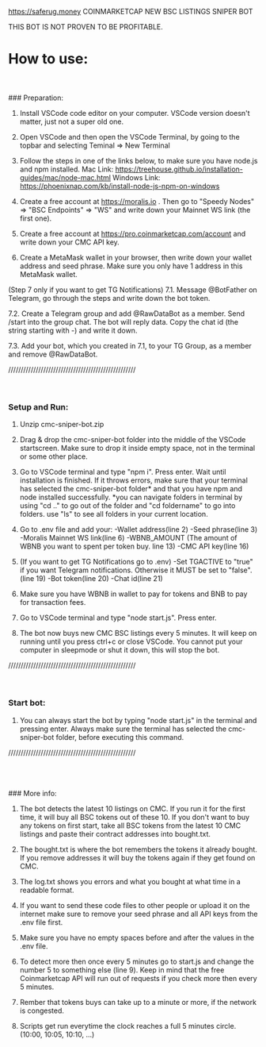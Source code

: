 https://saferug.money COINMARKETCAP NEW BSC LISTINGS SNIPER BOT

THIS BOT IS NOT PROVEN TO BE PROFITABLE. 

# How to use:



<br>
<br>
### Preparation:

1. Install VSCode code editor on your computer. VSCode version doesn't matter, just not a super old one.

2. Open VSCode and then open the VSCode Terminal, by going to the topbar and selecting Teminal => New Terminal

3. Follow the steps in one of the links below, to make sure you have node.js and npm installed.
   Mac Link: https://treehouse.github.io/installation-guides/mac/node-mac.html
   Windows Link: https://phoenixnap.com/kb/install-node-js-npm-on-windows

4. Create a free account at https://moralis.io . Then go to "Speedy Nodes" => "BSC Endpoints" => "WS" and write down your Mainnet WS link (the first one).

5. Create a free account at https://pro.coinmarketcap.com/account and write down your CMC API key.

6. Create a MetaMask wallet in your browser, then write down your wallet address and seed phrase. Make sure you only have 1 address in this MetaMask wallet.

(Step 7 only if you want to get TG Notifications)
7.1. Message @BotFather on Telegram, go through the steps and write down the bot token.

7.2. Create a Telegram group and add @RawDataBot as a member. Send /start into the group chat. The bot will reply data. Copy the chat id (the string starting with -) and write it down.

7.3. Add your bot, which you created in 7.1, to your TG Group, as a member and remove @RawDataBot.



///////////////////////////////////////////////////
<br>
<br>
<br>

### Setup and Run:

1. Unzip cmc-sniper-bot.zip

2. Drag & drop the cmc-sniper-bot folder into the middle of the VSCode startscreen. Make sure to drop it inside empty space, not in the terminal or some other place.

3. Go to VSCode terminal and type "npm i". Press enter. Wait until installation is finished. If it throws errors, make sure that your terminal has selected the cmc-sniper-bot folder* and that you have npm and node installed successfully.
   *you can navigate folders in terminal by using "cd .." to go out of the folder and "cd foldername" to go into folders. use "ls" to see all folders in your current location.

4. Go to .env file and add your:
   -Wallet address(line 2)
   -Seed phrase(line 3)
   -Moralis Mainnet WS link(line 6)
   -WBNB_AMOUNT (The amount of WBNB you want to spent per token buy. line 13)
   -CMC API key(line 16)

5. (If you want to get TG Notifications go to .env)
   -Set TGACTIVE to "true" if you want Telegram notifications. Otherwise it MUST be set to "false". (line 19)
   -Bot token(line 20)
   -Chat id(line 21)

6. Make sure you have WBNB in wallet to pay for tokens and BNB to pay for transaction fees.

7. Go to VSCode terminal and type "node start.js". Press enter.

8. The bot now buys new CMC BSC listings every 5 minutes. It will keep on running until you press ctrl+c or close VSCode. You cannot put your computer in sleepmode or shut it down, this will stop the bot.


///////////////////////////////////////////////////
<br>
<br>
<br>

### Start bot:

1. You can always start the bot by typing "node start.js" in the terminal and pressing enter. Always make sure the terminal has selected the cmc-sniper-bot folder, before executing this command.



///////////////////////////////////////////////////

<br>
<br>
<br>
### More info:

1. The bot detects the latest 10 listings on CMC. If you run it for the first time, it will buy all BSC tokens out of these 10. If you don't want to buy any tokens on first start, take all BSC tokens from the latest 10 CMC listings and paste their contract addresses into bought.txt.

2. The bought.txt is where the bot remembers the tokens it already bought. If you remove addresses it will buy the tokens again if they get found on CMC.

3. The log.txt shows you errors and what you bought at what time in a readable format.

4. If you want to send these code files to other people or upload it on the internet make sure to remove your seed phrase and all API keys from the .env file first. 

5. Make sure you have no empty spaces before and after the values in the .env file.

6. To detect more then once every 5 minutes go to start.js and change the number 5 to something else (line 9). Keep in mind that the free Coinmarketcap API will run out of requests if you check more then every 5 minutes.

7. Rember that tokens buys can take up to a minute or more, if the network is congested.

8. Scripts get run everytime the clock reaches a full 5 minutes circle.(10:00, 10:05, 10:10, ...) 
